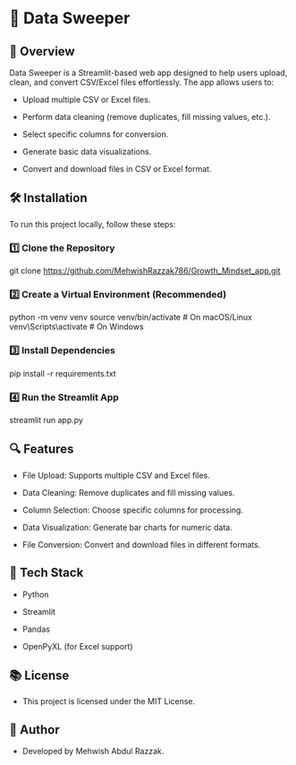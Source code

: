 # 🌟 Data Sweeper

## 📝 Overview

Data Sweeper is a Streamlit-based web app designed to help users upload, clean, and convert CSV/Excel files effortlessly. The app allows users to:

- Upload multiple CSV or Excel files.

- Perform data cleaning (remove duplicates, fill missing values, etc.).

- Select specific columns for conversion.

- Generate basic data visualizations.

- Convert and download files in CSV or Excel format.

## 🛠 Installation

To run this project locally, follow these steps:

### 1️⃣ Clone the Repository

git clone https://github.com/MehwishRazzak786/Growth_Mindset_app.git

### 2️⃣ Create a Virtual Environment (Recommended)

python -m venv venv
source venv/bin/activate  # On macOS/Linux
venv\Scripts\activate    # On Windows

### 3️⃣ Install Dependencies

pip install -r requirements.txt

### 4️⃣ Run the Streamlit App

streamlit run app.py

## 🔍 Features

- File Upload: Supports multiple CSV and Excel files.

- Data Cleaning: Remove duplicates and fill missing values.

- Column Selection: Choose specific columns for processing.

- Data Visualization: Generate bar charts for numeric data.

- File Conversion: Convert and download files in different formats.

## 🌟 Tech Stack

- Python

- Streamlit

- Pandas

- OpenPyXL (for Excel support)

## 📚 License

- This project is licensed under the MIT License.

## 🌟 Author

- Developed by Mehwish Abdul Razzak. 

